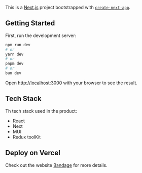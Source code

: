 This is a [Next.js](https://nextjs.org/) project bootstrapped with [`create-next-app`](https://github.com/vercel/next.js/tree/canary/packages/create-next-app).

## Getting Started

First, run the development server:

```bash
npm run dev
# or
yarn dev
# or
pnpm dev
# or
bun dev
```

Open [http://localhost:3000](http://localhost:3000) with your browser to see the result.

## Tech Stack

Th tech stack used in the product:

- React
- Next
- MUI
- Redux toolKit

## Deploy on Vercel

Check out the website [Bandage](https://bandage-1q4q.vercel.app/) for more details.
